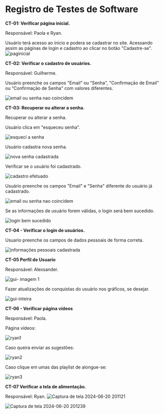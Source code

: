 # Registro de Testes de Software
**CT-01: Verificar página inicial.**

Responsável: Paola e Ryan.

Usuário terá acesso ao ínicio e podera se cadastrar no site. Acessando assim as páginas de login e cadastro ao clicar no botão "Cadastre-se".
![paginicial](https://github.com/ICEI-PUC-Minas-PMV-ADS/pmv-ads-2024-1-e1-proj-web-t14-health-web/assets/163153963/fe264716-c593-4539-a5e6-46704647b36f)


**CT-02: Verificar o cadastro de usuários.**

Responsável: Guilherme. 

Usuário preenche os campos "Email” ou “Senha", "Confirmaçāo de Email” ou “Confirmaçāo de Senha" com valores diferentes.

![email ou senha nao coincidem](https://github.com/ICEI-PUC-Minas-PMV-ADS/pmv-ads-2024-1-e1-proj-web-t14-health-web/assets/166670130/ca5b3ff4-4e1c-44a1-9861-7576256410de)

**CT-03: Recuperar ou alterar a senha.**

Recuperar ou alterar a senha.

Usuário clica em "esqueceu senha".

![esqueci a senha](https://github.com/ICEI-PUC-Minas-PMV-ADS/pmv-ads-2024-1-e1-proj-web-t14-health-web/assets/166670130/605cb54b-ce1a-403d-be47-6228f1a4a6b0)

Usuário cadastra nova senha.

![nova senha cadastrada](https://github.com/ICEI-PUC-Minas-PMV-ADS/pmv-ads-2024-1-e1-proj-web-t14-health-web/assets/166670130/35bda55b-a1a6-41f7-ac61-b8e2dc3183c3)

Verificar se o usuário foi cadastrado.

![cadastro efetuado](https://github.com/ICEI-PUC-Minas-PMV-ADS/pmv-ads-2024-1-e1-proj-web-t14-health-web/assets/166670130/885188d9-dc76-486b-984e-a739f3622db8)

Usuário preenche os campos "Email" e "Senha" diferente do usuário já cadastrado.

![email ou senha nao coincidem](https://github.com/ICEI-PUC-Minas-PMV-ADS/pmv-ads-2024-1-e1-proj-web-t14-health-web/assets/166670130/7bc8373c-c74a-4e24-b82b-c2cc8e7a8e91)

Se as informações de usuário forem válidas, o login será bem sucedido.

![login bem sucedido](https://github.com/ICEI-PUC-Minas-PMV-ADS/pmv-ads-2024-1-e1-proj-web-t14-health-web/assets/166670130/cc715b8a-4cb9-4624-babc-567b7bcaa201)

**CT-04 - Verificar o login de usuários.**

Usuario preenche os campos de dados pessoais de forma correta.

![informações pessoais cadastrada](https://github.com/ICEI-PUC-Minas-PMV-ADS/pmv-ads-2024-1-e1-proj-web-t14-health-web/assets/166670130/dac73b40-72ac-4c68-a94c-4feace5ff8be)


**CT-05 Perfil de Usuario**

Responsável: Alexsander.

![gui- imagem 1](https://github.com/ICEI-PUC-Minas-PMV-ADS/pmv-ads-2024-1-e1-proj-web-t14-health-web/assets/163153963/eb951d1a-01ca-43ab-972e-020ba9e80900)


Fazer atualizaçôes de conquistas do usuário nos gráficos, se desejar. 

![gui-inteira](https://github.com/ICEI-PUC-Minas-PMV-ADS/pmv-ads-2024-1-e1-proj-web-t14-health-web/assets/163153963/b95a9355-be2c-4273-b71a-a7344a08be25)



**CT-06 - Verificar página vídeos <br>**

Responsável: Paola.  <br>

Página vídeos:

![ryan1](https://github.com/ICEI-PUC-Minas-PMV-ADS/pmv-ads-2024-1-e1-proj-web-t14-health-web/assets/163153963/f56acca9-991f-469e-a9e7-95e6a29f5522) <br>

Caso queira enviar as sugestões:

![ryan2](https://github.com/ICEI-PUC-Minas-PMV-ADS/pmv-ads-2024-1-e1-proj-web-t14-health-web/assets/163153963/260d97b1-f00b-4d34-aa51-bc2f8bea2fd2)

Caso clique em umas das playlist de alongue-se:

![ryan3](https://github.com/ICEI-PUC-Minas-PMV-ADS/pmv-ads-2024-1-e1-proj-web-t14-health-web/assets/163153963/cf1c2927-a24a-43c5-8096-df71c1d209e3)



**CT-07 Verificar a tela de alimentação.**

Responsável: Ryan.
![Captura de tela 2024-06-20 201121](https://github.com/ICEI-PUC-Minas-PMV-ADS/pmv-ads-2024-1-e1-proj-web-t14-health-web/assets/167947707/1c343c63-0239-4e09-88fa-068bb41318c4)


![Captura de tela 2024-06-20 201239](https://github.com/ICEI-PUC-Minas-PMV-ADS/pmv-ads-2024-1-e1-proj-web-t14-health-web/assets/167947707/d1ea5927-1422-4753-ad18-057c023f68f6)







